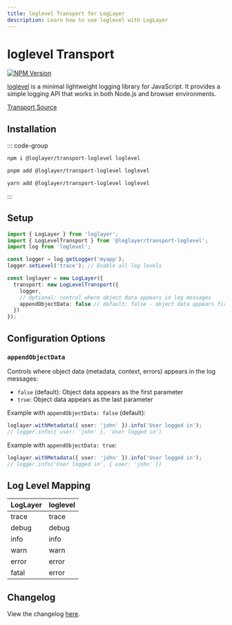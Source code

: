 ```yaml
---
title: loglevel Transport for LogLayer
description: Learn how to use loglevel with LogLayer
---
```


# loglevel Transport

[![NPM Version](https://img.shields.io/npm/v/%40loglayer%2Ftransport-loglevel)](https://www.npmjs.com/package/@loglayer/transport-loglevel)

[loglevel](https://github.com/pimterry/loglevel) is a minimal lightweight logging library for JavaScript. It provides a simple logging API that works in both Node.js and browser environments.

[Transport Source](https://github.com/loglayer/loglayer/blob/master/packages/transports/loglevel)

## Installation

::: code-group

```sh [npm]
npm i @loglayer/transport-loglevel loglevel
```

```sh [pnpm]
pnpm add @loglayer/transport-loglevel loglevel
```

```sh [yarn]
yarn add @loglayer/transport-loglevel loglevel
```

:::

## Setup

```typescript
import { LogLayer } from 'loglayer';
import { LogLevelTransport } from '@loglayer/transport-loglevel';
import log from 'loglevel';

const logger = log.getLogger('myapp');
logger.setLevel('trace'); // Enable all log levels

const loglayer = new LogLayer({
  transport: new LogLevelTransport({
    logger,
    // Optional: control where object data appears in log messages
    appendObjectData: false // default: false - object data appears first
  })
});
```

## Configuration Options

### `appendObjectData`

Controls where object data (metadata, context, errors) appears in the log messages:
- `false` (default): Object data appears as the first parameter
- `true`: Object data appears as the last parameter

Example with `appendObjectData: false` (default):
```typescript
loglayer.withMetadata({ user: 'john' }).info('User logged in');
// logger.info({ user: 'john' }, 'User logged in')
```

Example with `appendObjectData: true`:
```typescript
loglayer.withMetadata({ user: 'john' }).info('User logged in');
// logger.info('User logged in', { user: 'john' })
```

## Log Level Mapping

| LogLayer | loglevel |
|----------|----------|
| trace    | trace    |
| debug    | debug    |
| info     | info     |
| warn     | warn     |
| error    | error    |
| fatal    | error    |

## Changelog

View the changelog [here](./changelogs/loglevel-changelog.md).

